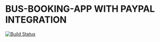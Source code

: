 # BUS-BOOKING-APP WITH PAYPAL INTEGRATION


[![Build Status](https://travis-ci.com/wambugucoder/BUS-BOOKING-APP.svg?token=ejomujynYDerVMQiKJCz&branch=master)](https://travis-ci.com/wambugucoder/BUS-BOOKING-APP)
